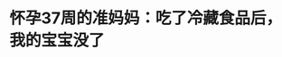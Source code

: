 <!DOCTYPE html>
<html lang="zh-CN">

<head>
    
<title>怀孕37周的准妈妈：吃了冷藏食品后，我的宝宝没了_腾讯新闻</title>
<meta name="keywords" content="李斯特菌,李斯特菌感染,孕妇,怀孕,冰箱,妊娠">
<meta name="description" content="随着炎热夏季的到来，各类冰镇冷藏食品逐渐“火热”起来，但安全问题仍需重视，因为即便在冷藏环境下，许多嗜冷细菌仍能大量繁殖。其中一种名为李斯特菌的细菌需要格外引起警惕，因为它专爱挑孕妇和婴儿“下手”，生活中该如何避免呢？近日，一位“准妈妈”在社交平台讲述自己的遭遇：怀孕37周，因食用冷藏食品引发李斯特菌...">
<meta name="author" content="腾讯网">
<meta name="copyright" content="Copyright 1998 - 2025 Tencent. All Rights Reserved">
<meta property="og:type" content="news" />

<meta property="og:title" content="怀孕37周的准妈妈：吃了冷藏食品后，我的宝宝没了_腾讯新闻" />
<meta property="og:description" content="随着炎热夏季的到来，各类冰镇冷藏食品逐渐“火热”起来，但安全问题仍需重视，因为即便在冷藏环境下，许多嗜冷细菌仍能大量繁殖。其中一种名为李斯特菌的细菌需要格外引起警惕，因为它专爱挑孕妇和婴儿“下手”，生活中该如何避免呢？近日，一位“准妈妈”在社交平台讲述自己的遭遇：怀孕37周，因食用冷藏食品引发李斯特菌..." />
<meta property="og:url" content="https://news.qq.com/rain/a/20250526A01ISA00" />
<meta property="og:image" content="https://inews.gtimg.com/news_ls/OvN2Jnq4lBt2kuNitKtip8QweTk50N4CdaPUG6eI7DDxkAA_640330/0" />
<meta property="article:author" content="成都商报红星新闻" />
<meta property="article:published_time" content="2025-05-26 16:41:47" />
<meta property="category" content="health" />

<meta name="baidu-site-verification" content="jJeIJ5X7pP" />
    <meta charset="utf-8" />
<meta http-equiv="X-UA-Compatible" content="IE=Edge" />
<meta name="viewport" content="width=device-width, initial-scale=1, shrink-to-fit=no" />
<link rel="dns-prefetch" href="mat1.gtimg.com">
<link rel="dns-prefetch" href="i.news.qq.com">
<link rel="shortcut icon" href="https://mat1.gtimg.com/qqcdn/qqindex2021/favicon.ico">
<script nomodule="true" src="https://mat1.gtimg.com/qqcdn/qqindex2021/common-static/20240515201444/core3-37-1.min.js"></script>
<script>
  try {
    if (!window.IntersectionObserver) {
      var observerScript = document.createElement('script');
      observerScript.src = "https://mat1.gtimg.com/qqcdn/qqindex2021/common-static/20241024141058/intersection-observer-polyfill.js";
      document.head.appendChild(observerScript);
    }
  } catch (error) {}
</script>

<script>
  try {
    if (!Element.prototype.scrollTo) {
      var scrollScript = document.createElement('script');
      scrollScript.src = "https://mat1.gtimg.com/qqcdn/qqindex2021/common-static/20241025153001/scroll-behavior-polyfill.js";
      document.head.appendChild(scrollScript);
    }
  } catch (error) {}
</script>
<script>
  try {
    if ('scrollRestoration' in window.history) {
      window.history.scrollRestoration = 'manual';
    }
    window.isPcClient = Boolean(window.electron) && (
      window.navigator.userAgent.indexOf('pc-client') > 0 ||
      window.navigator.userAgent.indexOf('TencentNews') > 0
    );
  } catch {}
</script>
<script>
  try {
    if (window.isPcClient) {
      var bodyStyle = document.createElement('style');
      bodyStyle.innerText = 'body{ zoom: 0.95 }';
      document.head.appendChild(bodyStyle);
    }
  } catch {}
</script>
<script>
  window.DATA = {"url":"https://view.inews.qq.com/a/20250526A01ISA00","article_id":"20250526A01ISA00","article_type":"0","title":"怀孕37周的准妈妈：吃了冷藏食品后，我的宝宝没了","desc":"随着炎热夏季的到来，各类冰镇冷藏食品逐渐“火热”起来，但安全问题仍需重视，因为即便在冷藏环境下，许多嗜冷细菌仍能大量繁殖。其中一种名为李斯特菌的细菌需要格外引起警惕，因为它专爱挑孕妇和婴儿“下手”，生活中该如何避免呢？近日，一位“准妈妈”在社交平台讲述自己的遭遇：怀孕37周，因食用冷藏食品引发李斯特菌...","iNewsRecommendLevel":1,"abstract":"随着炎热夏季的到来，各类冰镇冷藏食品逐渐“火热”起来，但安全问题仍需重视，因为即便在冷藏环境下，许多嗜冷细菌仍能大量繁殖。其中一种名为李斯特菌的细菌需要格外引起警惕，因为它专爱挑孕妇和婴儿“下手”，生活中该如何避免呢？近日，一位“准妈妈”在社交平台讲述自己的遭遇：怀孕37周，因食用冷藏食品引发李斯特菌...","catalog1":"health","ad_channel_sign":"health","introduction":"","media":"成都商报红星新闻","media_id":"5082585","pubtime":"2025-05-26 16:41:47","comment_id":"8414843599","political":0,"cmsId":"20250526A01ISA00","cms_id":"20250526A01ISA00","closeAllAd":0,"closeAllFavorite":false,"originContent":{"directory":{"ai_list":null,"enable":2,"list":null},"text":"\u003c!--VIDEO_0--\u003e\u003cP\u003e随着炎热夏季的到来，\u003c/P\u003e\u003cP\u003e各类冰镇冷藏食品逐渐“火热”起来，\u003c/P\u003e\u003cP\u003e但安全问题仍需重视，\u003c/P\u003e\u003cP\u003e因为即便在冷藏环境下，\u003c/P\u003e\u003cP\u003e许多嗜冷细菌仍能大量繁殖。\u003c/P\u003e\u003cP\u003e其中一种名为李斯特菌的细菌\u003c/P\u003e\u003cP\u003e需要格外引起警惕，\u003c/P\u003e\u003cP\u003e因为它专爱挑孕妇和婴儿“下手”，\u003c/P\u003e\u003cP\u003e生活中该如何避免呢？\u003c/P\u003e\u003cP\u003e近日，一位“准妈妈”在社交平台讲述自己的遭遇：怀孕37周，因食用冷藏食品引发李斯特菌感染，最终流产。\u003c/P\u003e\u003cP\u003e\u003c!--IMG_0--\u003e\u003c/P\u003e\u003cP\u003e这位准妈妈的“自责复盘”让人揪心，也引发了大量关注。医生介绍，\u003c!--SECURE_LINK_BEGIN_0--\u003e李斯特菌\u003c!--SECURE_LINK_END_0--\u003e病多发生于夏秋两季，6-9月为发病高峰，冰箱是李斯特菌的温床。\u003c/P\u003e\u003cP\u003e\u003c!--IMG_1--\u003e\u003c/P\u003e\u003cP\u003e\u003cSTRONG\u003e樊益攀 南京市妇幼保健院急诊医学科副主任\u003c/STRONG\u003e\u003c/P\u003e\u003cP\u003e它跟其他菌的生物特性有点不一样，在4℃左右的时候，它依然能够在冰箱里面自由生长，所以会导致大家产生一个误区，就是我食物在冰箱里放过了，可能还没有腐败，我可以正常地进食，但是这个时候李斯特菌在这些食物上，可能已经开始进行比较大量的繁殖，被人体摄入之后，就容易导致发病。\u003c/P\u003e\u003cP\u003e\u003c!--IMG_2--\u003e\u003c/P\u003e\u003c!--PARAGRAPH_0--\u003e\u003c!--MID_AD_V1_0--\u003e\u003cP\u003e医生指出，李斯特菌感染较为隐蔽，普通成人被感染后通常会出现轻微的流感症状，多无特异性。常见症状为发热、恶心、关节疼痛等。孕妇、婴儿等免疫力低下的人群如果不幸感染，后果可能就会比较严重。\u003c/P\u003e\u003cP\u003e樊益攀表示，李斯特菌还有一个特性，它除了能够感染孕产妇，它还能够通过胎盘的屏障垂直感染胎儿，会导致发育的停止，还有一些不良的妊娠事件。除了母体本身的症状之外，可能对于胎儿的表现要特别注意，如果你一旦发现胎儿好像跟平时相比，胎动的次数变得异常了，或者胎儿的活动度明显地跟以前不一样，必须要到医院来进行就诊和处置。\u003c/P\u003e\u003cP\u003e医生强调，李斯特菌是一种食源性致病菌，高风险人群要避免感染，一定要形成科学的饮食习惯。李斯特菌在70℃的环境下2到3分钟即可灭活，所以从冰箱取出的食物最好加热后再食用。对于孕产妇而言，特殊时期最好避免生食，包括食用卫生状况不明的冷饮，如机打冰淇林、果切外卖等。\u003c/P\u003e\u003c!--PARAGRAPH_1--\u003e\u003c!--MID_AD_V1_1--\u003e\u003cP\u003e\u003cSTRONG\u003e哪些食物中\u003c/STRONG\u003e\u003c/P\u003e\u003cP\u003e\u003cSTRONG\u003e可能存在李斯特菌？\u003c/STRONG\u003e\u003c/P\u003e\u003cP\u003e李斯特菌无法通过味觉、嗅觉或肉眼检测出来，在环境中普遍存在，可以从土壤、动物、植物和废水等几乎所有环境中分离出来，因此食品在生产过程中有很多被污染的机会。\u003c/P\u003e\u003cP\u003e作为一种兼性厌氧细菌，李斯特菌在无氧环境中也能存活，因此，可见于真空包装的熟香肠、意大利火腿、熏肉等食物中。\u003c/P\u003e\u003cP\u003e从过去爆发的一些疫情来看，李斯特菌感染常与未经消毒的生鲜奶、沙拉、未清洗的生蔬菜、熟食肉类和预切水果等食物有关。\u003c/P\u003e\u003c!--PARAGRAPH_2--\u003e\u003c!--MID_AD_V1_2--\u003e\u003cP\u003e土壤中的李斯特菌在大雨天很容易溅出，溅到生长在地面较低位置的果蔬（例如哈密瓜）的表面或表皮上。哈密瓜的瓜皮上面还有很多网状纹路，不容易清洗干净，于是，当人们切瓜的时候，李斯特菌就会被带到果肉上。\u003c/P\u003e\u003cP\u003e此外，哈密瓜的酸度较低，而且经常放在冷藏室里较长时间，也有利于李斯特菌的生长。所以，一些专家建议患李斯特菌病风险较大的人群少吃预先切好的哈密瓜。\u003c/P\u003e\u003cP\u003e\u003cSTRONG\u003e使用冰箱冷藏食物时\u003c/STRONG\u003e\u003c/P\u003e\u003cP\u003e\u003cSTRONG\u003e有哪些注意事项？\u003c/STRONG\u003e\u003c/P\u003e\u003cP\u003e由于细菌在5℃及以上的温度中生长较快，因此冰箱冷藏室的温度应保持在4°C或以下。然而，这个看似简单的建议，很多家庭都没有达标。\u003c/P\u003e\u003c!--PARAGRAPH_3--\u003e\u003c!--MID_AD_V1_3--\u003e\u003cP\u003e专家建议，在冰箱不同区域放置几个粘贴式温度计，要是发现某个区域的温度偏高就调整一下。\u003c/P\u003e\u003cP\u003e值得一提的是，冰箱内部的温度也会有所不同。冰箱靠后的位置通常温度较低，而冰箱门则是最热的地方。\u003c/P\u003e\u003cP\u003e冰箱存储食物，以下小技巧要记牢：\u003c/P\u003e\u003cP\u003e牛奶、生肉等食物最好不要放在冰箱门上的置物架上，最好放在靠近冰箱后部位置。\u003c/P\u003e\u003cP\u003e生肉与即食食品要分开存放。生肉最好存放在冰箱底层。\u003c/P\u003e\u003cP\u003e东西比较多，可以借助旋转托盘等收纳用品，但要注意，冰箱应避免塞得太满，尽量保持冰箱容量在75%左右，这样冷空气才能正常流通。\u003c/P\u003e\u003cP\u003e此外，避免频繁打开冰箱门或敞开太久，每次开门，暖空气都会涌入冰箱，而冰箱门敞开得越久，内部温度就越接近室温，帮助细菌繁殖。冰箱的门缝密封条也要定期检查、清洁。\u003c/P\u003e\u003cP\u003e江苏新闻综合：央视新闻\u003c/P\u003e\u003c!--MID_AD_V1_4--\u003e\u003c!--PARAGRAPH_4--\u003e","version":"v1"},"originAttribute":{"IMG_0":{"bigOrigUrl":"https://inews.gtimg.com/om_bt/Otx7ug6-XsmZd6COXnvJ1yEnen6TrppGr6L3T_Hiwq99AAA/0","compressUrl":"https://inews.gtimg.com/om_bt/Otx7ug6-XsmZd6COXnvJ1yEnen6TrppGr6L3T_Hiwq99AAA/641","desc":"","fullPic":"1","height":407,"imgurl0":"https://inews.gtimg.com/om_bt/Otx7ug6-XsmZd6COXnvJ1yEnen6TrppGr6L3T_Hiwq99AAA/0","imgurl1000":"https://inews.gtimg.com/om_bt/Otx7ug6-XsmZd6COXnvJ1yEnen6TrppGr6L3T_Hiwq99AAA/1000","islong":0,"origUrl":"https://inews.gtimg.com/om_bt/Otx7ug6-XsmZd6COXnvJ1yEnen6TrppGr6L3T_Hiwq99AAA/1000","size":1185,"style":"width: 100%","thumb":"https://inews.gtimg.com/om_bt/Otx7ug6-XsmZd6COXnvJ1yEnen6TrppGr6L3T_Hiwq99AAA_181x181s/0","url":"https://inews.gtimg.com/om_bt/Otx7ug6-XsmZd6COXnvJ1yEnen6TrppGr6L3T_Hiwq99AAA/641","width":641},"IMG_1":{"bigOrigUrl":"https://inews.gtimg.com/om_bt/O--xR7jcz7LK_hy0XSAy34NoqE11EQc6m_85x3qRhoXWgAA/0","compressUrl":"https://inews.gtimg.com/om_bt/O--xR7jcz7LK_hy0XSAy34NoqE11EQc6m_85x3qRhoXWgAA/641","desc":"","fullPic":"1","height":361,"imgurl0":"https://inews.gtimg.com/om_bt/O--xR7jcz7LK_hy0XSAy34NoqE11EQc6m_85x3qRhoXWgAA/0","imgurl1000":"https://inews.gtimg.com/om_bt/O--xR7jcz7LK_hy0XSAy34NoqE11EQc6m_85x3qRhoXWgAA/1000","islong":0,"origUrl":"https://inews.gtimg.com/om_bt/O--xR7jcz7LK_hy0XSAy34NoqE11EQc6m_85x3qRhoXWgAA/641","size":63,"style":"width: 100%","thumb":"https://inews.gtimg.com/om_bt/O--xR7jcz7LK_hy0XSAy34NoqE11EQc6m_85x3qRhoXWgAA_181x181s/0","url":"https://inews.gtimg.com/om_bt/O--xR7jcz7LK_hy0XSAy34NoqE11EQc6m_85x3qRhoXWgAA/641","width":641},"IMG_2":{"bigOrigUrl":"https://inews.gtimg.com/om_bt/OIWFI31ewXpdqsDsdqRzIq2tqVj0OL1CfHfb88ouxO_cUAA/0","compressUrl":"https://inews.gtimg.com/om_bt/OIWFI31ewXpdqsDsdqRzIq2tqVj0OL1CfHfb88ouxO_cUAA/641","desc":"△电子显微下的李斯特菌，图源：CDC","fullPic":"1","height":802,"imgurl0":"https://inews.gtimg.com/om_bt/OIWFI31ewXpdqsDsdqRzIq2tqVj0OL1CfHfb88ouxO_cUAA/0","imgurl1000":"https://inews.gtimg.com/om_bt/OIWFI31ewXpdqsDsdqRzIq2tqVj0OL1CfHfb88ouxO_cUAA/1000","islong":0,"origUrl":"https://inews.gtimg.com/om_bt/OIWFI31ewXpdqsDsdqRzIq2tqVj0OL1CfHfb88ouxO_cUAA/641","size":87,"style":"width: 100%","thumb":"https://inews.gtimg.com/om_bt/OIWFI31ewXpdqsDsdqRzIq2tqVj0OL1CfHfb88ouxO_cUAA_181x181s/0","url":"https://inews.gtimg.com/om_bt/OIWFI31ewXpdqsDsdqRzIq2tqVj0OL1CfHfb88ouxO_cUAA/641","width":641},"VIDEO_0":{"asDownloader":"","asSensitiveNormal":"","aspect":"0.56","desc":"","duration":"00:07","height":360,"img":"https://puui.qpic.cn/vpic_cover/i1149zye2la/i1149zye2la_hz.jpg/0","jumpword":"","playmode":1,"playurl":"http://inews.qq.com/webVideo?vid=i1149zye2la\u0026img=https%3A%2F%2Fpuui.qpic.cn%2Fvpic_cover%2Fi1149zye2la%2Fi1149zye2la_hz.jpg%2F0\u0026appver=16.7.1_qqcom_7.2.40","screenType":-1,"style":"","title":"女子怀孕37周因吃冷藏食品流产 医生：李斯特菌可通过胎盘屏障感染胎儿","vid":"i1149zye2la","videosourcetype":1,"width":640}},"selfDeclare":{},"userAddress":"四川","card":{"chlid":"5082585","chlname":"成都商报红星新闻","desc":"成都传媒集团旗下的新媒体平台。在这里，你能体会深度、看到态度、感受温度。","icon":"http://inews.gtimg.com/newsapp_ls/0/15492913695_200200/0","msgEntry":1,"uin":"ec4e2b1e5379676f6cbe2aad47ff8c73d5","update_frequency":"0","vip_desc":"成都商报红星新闻官方账号","vip_icon_night":"http://inews.gtimg.com/newsapp_ls/0/14876049528/0","vip_place":"left","vip_type":"30013","vip_icon":"http://inews.gtimg.com/newsapp_ls/0/14876049251/0","vip_type_new":"30013","suid":"8QMW235U5YQeuzo=","liveInfo":{"roomID":"1381546010","roomStatus":"2"},"cpLevel":1},"interationCount":{"like":170,"collect":274,"share":1751},"payment_info":{},"article_is_pay":false,"payment_column_info_v1":{"is_column_pay":false,"read_count_all":0},"tag_info_item":null,"contentWordsNum":1391,"extraProperty":{"FeedbackDetailDisableInsert":0,"zanSkinType":""},"relateWelfare":{},"aiSwitch":true,"isOversize":false,"videoArr":[]};
</script>
<script>
  window.channelInfo = {"channelConfig":{"channelNav":[{"_auto_id":"1","active_alien_img":"","alien_img":"","channel_id":"news_news_home","is_local":"0","link":"https://www.qq.com","name_cn":"首页","name_en":"home"},{"_auto_id":"2","active_alien_img":"","alien_img":"","channel_id":"news_news_top","is_local":"0","link":"","name_cn":"要闻","name_en":"news"},{"_auto_id":"4","active_alien_img":"","alien_img":"","channel_id":"news_news_bj","is_local":"1","link":"","name_cn":"北京","name_en":"bj"},{"_auto_id":"5","active_alien_img":"","alien_img":"","channel_id":"news_news_finance","is_local":"0","link":"","name_cn":"财经","name_en":"finance"},{"_auto_id":"6","active_alien_img":"","alien_img":"","channel_id":"news_news_tech","is_local":"0","link":"","name_cn":"科技","name_en":"tech"},{"_auto_id":"7","active_alien_img":"","alien_img":"","channel_id":"tv","is_local":"0","link":"https://v.qq.com/channel/tv/?ptag=qqnews","name_cn":"电视剧","name_en":"tv"},{"_auto_id":"8","active_alien_img":"","alien_img":"","channel_id":"news_news_qa","is_local":"0","link":"","name_cn":"热问","name_en":"qa"},{"_auto_id":"9","active_alien_img":"","alien_img":"","channel_id":"news_news_ent","is_local":"0","link":"","name_cn":"娱乐","name_en":"ent"},{"_auto_id":"10","active_alien_img":"","alien_img":"","channel_id":"variety","is_local":"0","link":"https://v.qq.com/channel/variety/?ptag=qqnews","name_cn":"综艺","name_en":"variety"},{"_auto_id":"11","active_alien_img":"","alien_img":"","channel_id":"news_news_sports","is_local":"0","link":"","name_cn":"体育","name_en":"sports"},{"_auto_id":"13","active_alien_img":"","alien_img":"","channel_id":"news_news_nba","is_local":"0","link":"","name_cn":"NBA","name_en":"nba"},{"_auto_id":"14","active_alien_img":"","alien_img":"","channel_id":"news_news_world","is_local":"0","link":"","name_cn":"国际","name_en":"world"},{"_auto_id":"15","active_alien_img":"","alien_img":"","channel_id":"news_news_mil","is_local":"0","link":"","name_cn":"军事","name_en":"milite"},{"_auto_id":"16","active_alien_img":"","alien_img":"","channel_id":"news_news_auto","is_local":"0","link":"","name_cn":"汽车","name_en":"auto"},{"_auto_id":"17","active_alien_img":"","alien_img":"","channel_id":"news_news_house","is_local":"0","link":"","name_cn":"房产","name_en":"house"},{"_auto_id":"18","active_alien_img":"","alien_img":"","channel_id":"news_news_edu","is_local":"0","link":"","name_cn":"教育","name_en":"edu"},{"_auto_id":"19","active_alien_img":"","alien_img":"","channel_id":"news_news_antip","is_local":"0","link":"","name_cn":"健康","name_en":"health"},{"_auto_id":"20","active_alien_img":"","alien_img":"","channel_id":"news_news_video","is_local":"0","link":"","name_cn":"视频","name_en":"video"},{"_auto_id":"21","active_alien_img":"","alien_img":"","channel_id":"news_news_game","is_local":"0","link":"","name_cn":"游戏","name_en":"games"},{"_auto_id":"22","active_alien_img":"","alien_img":"","channel_id":"news_news_nchupin","is_local":"0","link":"","name_cn":"眼界","name_en":"chupin"},{"_auto_id":"24","active_alien_img":"","alien_img":"","channel_id":"news_news_football","is_local":"0","link":"","name_cn":"足球","name_en":"football"},{"_auto_id":"25","active_alien_img":"","alien_img":"","channel_id":"news_news_kepu","is_local":"0","link":"","name_cn":"科学","name_en":"kepu"},{"_auto_id":"26","active_alien_img":"","alien_img":"","channel_id":"news_news_digi","is_local":"0","link":"","name_cn":"数码","name_en":"digi"},{"_auto_id":"28","active_alien_img":"","alien_img":"","channel_id":"ymzx","is_local":"0","link":"https://gamer.qq.com/v2/cloudgame/game/96897?ichannel=txxwpc0Ftxxwpc1","name_cn":"元梦之星","name_en":"news_news_ymzx"},{"_auto_id":"31","active_alien_img":"","alien_img":"","channel_id":"movie","is_local":"0","link":"https://v.qq.com/channel/movie/?ptag=qqnews","name_cn":"电影","name_en":"movie"},{"_auto_id":"32","active_alien_img":"","alien_img":"","channel_id":"news_news_esport","is_local":"0","link":"","name_cn":"电竞","name_en":"esport"},{"_auto_id":"34","active_alien_img":"","alien_img":"","channel_id":"news_news_history","is_local":"0","link":"","name_cn":"历史","name_en":"history"},{"_auto_id":"35","active_alien_img":"","alien_img":"","channel_id":"news_news_baby","is_local":"0","link":"","name_cn":"育儿","name_en":"baby"},{"_auto_id":"36","active_alien_img":"","alien_img":"","channel_id":"hbjy","is_local":"0","link":"https://gp.qq.com/act/a20250421mnqlx/news.shtml","name_cn":"和平精英","name_en":"news_news_hbjy"},{"_auto_id":"37","active_alien_img":"","alien_img":"","channel_id":"cloud_gamer","is_local":"0","link":"https://gamer.qq.com/?ichannel=txxwpc0Ftxxwpc1","name_cn":"云游戏","name_en":"cloud_gamer"},{"_auto_id":"38","active_alien_img":"","alien_img":"","channel_id":"news_news_lic","is_local":"0","link":"","name_cn":"理财","name_en":"finance_licai"},{"_auto_id":"39","active_alien_img":"","alien_img":"","channel_id":"news_news_istock","is_local":"0","link":"","name_cn":"股票","name_en":"finance_stock"},{"_auto_id":"40","active_alien_img":"","alien_img":"","channel_id":"ren_min_shi_pin","is_local":"0","link":"https://news.qq.com/omn/author/8QMd3Hld74cbujbY?tab=om_video","name_cn":"人民视频","name_en":"ren_min_shi_pin"},{"_auto_id":"41","active_alien_img":"","alien_img":"","channel_id":"news_news_weather","is_local":"0","link":"https://tianqi.qq.com/index.htm","name_cn":"天气","name_en":"weather"}]}};
</script>
<script>
  window.articleConfig = {"rightConfig":[{"_auto_id":"1","category_key":"default","modules":"{\"moduleList\":[{\"title\":\"作者其他文章\",\"id\":\"user_article\"},{\"title\":\"精选视频\",\"id\":\"video_album\",\"videoType\":\"tag\",\"videoId\":\"aUepxrtchGM=\",\"isSticky\":0},{\"title\":\"下载条\",\"id\":\"download_banner\",\"isSticky\":1},{\"title\":\"热点榜\",\"id\":\"hot_rank_list\",\"isSticky\":1},{\"title\":\"广告推广\",\"id\":\"ssp_ad_module\",\"category\":\"ad_ssp\",\"loid\":\"109\",\"isSticky\":1},{\"title\":\"广告推广位\",\"id\":\"c2s_ad_module\",\"category\":\"right_c2s\",\"path\":\"QQcom_all_Rectangle-1|QQcom_all_Rectangle-2|QQcom_all_Rectangle-3\",\"isSticky\":1}]}"},{"_auto_id":"2","category_key":"ent","modules":"{\"moduleList\":[{\"title\":\"作者其他文章\",\"id\":\"user_article\"},{\"title\":\"精选视频\",\"id\":\"video_album\",\"videoType\":\"tag\",\"videoId\":\"aUepxrtchGM=\"},{\"title\":\"下载条\",\"id\":\"download_banner\",\"isSticky\":1},{\"title\":\"热点榜\",\"id\":\"hot_rank_list\",\"isSticky\":1},{\"title\":\"广告推广\",\"id\":\"ssp_ad_module\",\"category\":\"ad_ssp\",\"loid\":\"109\",\"isSticky\":1},{\"title\":\"广告推广\",\"id\":\"ssp_ad_module\",\"category\":\"ad_ssp\",\"loid\":\"117\",\"isSticky\":1}]}"},{"_auto_id":"3","category_key":"game","modules":"{\"moduleList\":[{\"title\":\"作者其他文章\",\"id\":\"user_article\"},{\"title\":\"精选视频\",\"id\":\"video_album\",\"videoType\":\"tag\",\"videoId\":\"aUepxrtchGM=\"},{\"title\":\"热门游戏\",\"id\":\"recommend_game\",\"isSticky\":0},{\"title\":\"下载条\",\"id\":\"download_banner\",\"isSticky\":1},{\"title\":\"热点榜\",\"id\":\"hot_rank_list\",\"isSticky\":1},{\"title\":\"广告推广\",\"id\":\"ssp_ad_module\",\"category\":\"ad_ssp\",\"loid\":\"109\",\"isSticky\":1},{\"title\":\"广告推广位\",\"id\":\"c2s_ad_module\",\"category\":\"right_c2s\",\"path\":\"QQcom_all_Rectangle-1|QQcom_all_Rectangle-2|QQcom_all_Rectangle-3\",\"isSticky\":1}]}"},{"_auto_id":"4","category_key":"tech","modules":"{\"moduleList\":[{\"title\":\"作者其他文章\",\"id\":\"user_article\"},{\"title\":\"精选视频\",\"id\":\"video_album\",\"videoType\":\"tag\",\"videoId\":\"aUepxrtchGM=\"},{\"title\":\"下载条\",\"id\":\"download_banner\",\"isSticky\":1},{\"title\":\"热点榜\",\"id\":\"hot_rank_list\",\"isSticky\":1},{\"title\":\"广告推广\",\"id\":\"ssp_ad_module\",\"category\":\"ad_ssp\",\"loid\":\"109\",\"isSticky\":1},{\"title\":\"广告推广位\",\"id\":\"c2s_ad_module\",\"category\":\"right_c2s\",\"path\":\"QQcom_all_Rectangle-1|QQcom_all_Rectangle-2|QQcom_all_Rectangle-3\",\"isSticky\":1}]}"},{"_auto_id":"5","category_key":"finance","modules":"{\"moduleList\":[{\"title\":\"作者其他文章\",\"id\":\"user_article\"},{\"title\":\"精选视频\",\"id\":\"video_album\",\"videoType\":\"tag\",\"videoId\":\"aUepxrtchGM=\"},{\"title\":\"下载条\",\"id\":\"download_banner\",\"isSticky\":1},{\"title\":\"热点榜\",\"id\":\"hot_rank_list\",\"isSticky\":1},{\"title\":\"广告推广\",\"id\":\"ssp_ad_module\",\"category\":\"ad_ssp\",\"loid\":\"109\",\"isSticky\":1},{\"title\":\"广告推广位\",\"id\":\"c2s_ad_module\",\"category\":\"right_c2s\",\"path\":\"QQcom_all_Rectangle-1|QQcom_all_Rectangle-2|QQcom_all_Rectangle-3\",\"isSticky\":1}]}"},{"_auto_id":"6","category_key":"news","modules":"{\"moduleList\":[{\"title\":\"作者其他文章\",\"id\":\"user_article\"},{\"title\":\"精选视频\",\"id\":\"video_album\",\"videoType\":\"tag\",\"videoId\":\"aUepxrtchGM=\"},{\"title\":\"下载条\",\"id\":\"download_banner\",\"isSticky\":1},{\"title\":\"热点榜\",\"id\":\"hot_rank_list\",\"isSticky\":1},{\"title\":\"广告推广\",\"id\":\"ssp_ad_module\",\"category\":\"ad_ssp\",\"loid\":\"109\",\"isSticky\":1},{\"title\":\"广告推广位\",\"id\":\"c2s_ad_module\",\"category\":\"right_c2s\",\"path\":\"QQcom_all_Rectangle-1|QQcom_all_Rectangle-2|QQcom_all_Rectangle-3\",\"isSticky\":1}]}"},{"_auto_id":"7","category_key":"fashion","modules":"{\"moduleList\":[{\"title\":\"作者其他文章\",\"id\":\"user_article\"},{\"title\":\"精选视频\",\"id\":\"video_album\",\"videoType\":\"tag\",\"videoId\":\"aUepxrtchGM=\"},{\"title\":\"下载条\",\"id\":\"download_banner\",\"isSticky\":1},{\"title\":\"热点榜\",\"id\":\"hot_rank_list\",\"isSticky\":1},{\"title\":\"广告推广\",\"id\":\"ssp_ad_module\",\"category\":\"ad_ssp\",\"loid\":\"109\",\"isSticky\":1},{\"title\":\"广告推广位\",\"id\":\"c2s_ad_module\",\"category\":\"right_c2s\",\"path\":\"QQcom_all_Rectangle-1|QQcom_all_Rectangle-2|QQcom_all_Rectangle-3\",\"isSticky\":1}]}"},{"_auto_id":"8","category_key":"sports","modules":"{\"moduleList\":[{\"title\":\"作者其他文章\",\"id\":\"user_article\"},{\"title\":\"精选视频\",\"id\":\"video_album\",\"videoType\":\"tag\",\"videoId\":\"aUepxrtchGM=\"},{\"title\":\"下载条\",\"id\":\"download_banner\",\"isSticky\":1},{\"title\":\"热点榜\",\"id\":\"hot_rank_list\",\"isSticky\":1},{\"title\":\"广告推广\",\"id\":\"ssp_ad_module\",\"category\":\"ad_ssp\",\"loid\":\"109\",\"isSticky\":1},{\"title\":\"广告推广位\",\"id\":\"c2s_ad_module\",\"category\":\"right_c2s\",\"path\":\"QQcom_all_Rectangle-1|QQcom_all_Rectangle-2|QQcom_all_Rectangle-3\",\"isSticky\":1}]}"},{"_auto_id":"9","category_key":"health","modules":"{\"moduleList\":[{\"title\":\"作者其他文章\",\"id\":\"user_article\"},{\"title\":\"精选视频\",\"id\":\"video_album\",\"videoType\":\"tag\",\"videoId\":\"aUepxrtchGM=\"},{\"title\":\"下载条\",\"id\":\"download_banner\",\"isSticky\":1},{\"title\":\"热点榜\",\"id\":\"hot_rank_list\",\"isSticky\":1},{\"title\":\"广告推广\",\"id\":\"ssp_ad_module\",\"category\":\"ad_ssp\",\"loid\":\"109\",\"isSticky\":1},{\"title\":\"广告推广位\",\"id\":\"c2s_ad_module\",\"category\":\"right_c2s\",\"path\":\"QQcom_all_Rectangle-1|QQcom_all_Rectangle-2|QQcom_all_Rectangle-3\",\"isSticky\":1}]}"},{"_auto_id":"10","category_key":"nba","modules":"{\"moduleList\":[{\"title\":\"作者其他文章\",\"id\":\"user_article\"},{\"title\":\"精选视频\",\"id\":\"video_album\",\"videoType\":\"tag\",\"videoId\":\"aUepxrtchGM=\"},{\"title\":\"下载条\",\"id\":\"download_banner\",\"isSticky\":1},{\"title\":\"热点榜\",\"id\":\"hot_rank_list\",\"isSticky\":1},{\"title\":\"广告推广\",\"id\":\"ssp_ad_module\",\"category\":\"ad_ssp\",\"loid\":\"109\",\"isSticky\":1},{\"title\":\"广告推广位\",\"id\":\"c2s_ad_module\",\"category\":\"right_c2s\",\"path\":\"QQcom_all_Rectangle-1|QQcom_all_Rectangle-2|QQcom_all_Rectangle-3\",\"isSticky\":1}]}"},{"_auto_id":"11","category_key":"edu","modules":"{\"moduleList\":[{\"title\":\"作者其他文章\",\"id\":\"user_article\"},{\"title\":\"精选视频\",\"id\":\"video_album\",\"videoType\":\"tag\",\"videoId\":\"aUWpxLNdg2c=\"},{\"title\":\"下载条\",\"id\":\"download_banner\",\"isSticky\":1},{\"title\":\"热点榜\",\"id\":\"hot_rank_list\",\"isSticky\":1},{\"title\":\"广告推广\",\"id\":\"ssp_ad_module\",\"category\":\"ad_ssp\",\"loid\":\"109\",\"isSticky\":1},{\"title\":\"广告推广位\",\"id\":\"c2s_ad_module\",\"category\":\"right_c2s\",\"path\":\"QQcom_all_Rectangle-1|QQcom_all_Rectangle-2|QQcom_all_Rectangle-3\",\"isSticky\":1}]}"},{"_auto_id":"12","category_key":"ad","modules":"{\"moduleList\":[{\"title\":\"广告推广\",\"id\":\"ssp_ad_module\",\"category\":\"ad_ssp\",\"loid\":\"109\",\"isSticky\":1},{\"title\":\"广告推广位\",\"id\":\"c2s_ad_module\",\"category\":\"right_c2s\",\"path\":\"QQcom_all_Rectangle-1|QQcom_all_Rectangle-2|QQcom_all_Rectangle-3\",\"isSticky\":1}]}"}],"tonglanAdConfig":[{"_auto_id":"1","modules":"{\"moduleList\":[{\"title\":\"广告推广位\",\"id\":\"top\",\"category\":\"top_c2s\",\"path\":\"QQcom_all_Width1-1\"},{\"title\":\"广告推广位\",\"id\":\"bottom\",\"category\":\"bottom_c2s\",\"path\":\"QQcom_all_Width1-2\"}]}"}],"bottomConfig":[],"videoAdConfig":[{"_auto_id":"1","normal_time":"10","switch":"1","video_count":"0","video_time":"0"}],"rightGameConfig":[{"_auto_id":"2","desc":"连续登录送游戏钻石，群雄共聚称霸沙城","icon":"https://inews.gtimg.com/newsapp_bt/0/0627161037914_3816/0","link":"https://s.iwan.qq.com/opengame/tenvideo/index.html?hidestatusbar=1&hidetitlebar=1&immersive=1&syswebview=1&landscape=1&gameid=49085&url=https%3A%2F%2Fgz-file.91ninthpalace.com%2Fwzzx%2Findex_tencent_iwan.html%20&ref_ele=90015","name":"王者之心2"},{"_auto_id":"3","desc":"上线送VIP！万人同屏横扫沙城","icon":"https://inews.gtimg.com/newsapp_bt/0/0627155752146_4584/0","link":"https://s.iwan.qq.com/opengame/tenvideo/index.html?hidestatusbar=1&hidetitlebar=1&immersive=1&landscape=1&syswebview=1&gameid=47203&url=https%3A%2F%2Fcqss2login.bigrnet.com%2Fiwan%2Fh5%2Fplay%2Floading&ref_ele=90015","name":"传奇盛世"},{"_auto_id":"4","desc":"超高爆率，经典玩法","icon":"https://inews.gtimg.com/newsapp_bt/0/0627160641137_9103/0","link":"https://s.iwan.qq.com/opengame/tenvideo/index.html?hidestatusbar=1&hidetitlebar=1&immersive=1&syswebview=1&gameid=43803&url=https%3A%2F%2Fsdk.mxzgame.com%2FGames%2Fportal%2F108337%2FTXVApp&ref_ele=90015","name":"新不良人"},{"_auto_id":"6","desc":"超多福利登录即领，海量游戏任你畅玩","icon":"https://inews.gtimg.com/newsapp_bt/0/111315495935_3595/0","link":"https://dldir3.qq.com/minigamefile/webdownloads/QQGameMini_silent_1002020001_cid0.exe","name":"QQ游戏大厅"},{"_auto_id":"7","desc":"纯正经典玩法，欢乐挑战赛火热来袭","icon":"https://inews.gtimg.com/newsapp_bt/0/070918050891_4971/0","link":"https://minigame.qq.com/h5game_frame_test/?appid=200904&ifid=1502020001","name":"欢乐斗地主"},{"_auto_id":"8","desc":"新服大放送，享赚你就来","icon":"https://inews.gtimg.com/newsapp_bt/0/0627154608860_7318/0","link":"https://s.iwan.qq.com/opengame/tenvideo/index.html?hidestatusbar=1&hidetitlebar=1&immersive=1&syswebview=1&landscape=1&gameid=43403&url=https%3A%2F%2Flogin-wxxyx2-bzsc.jikewan.com%2Fgame%2Fcqtxvideo.html&ref_ele=90015","name":"百战沙城"},{"_auto_id":"9","desc":"全新极速版本爽玩！送新武魂转换卡","icon":"https://inews.gtimg.com/newsapp_bt/0/1016115936984_7153/0","link":"https://s.iwan.qq.com/opengame/tenvideo/index.html?hidestatusbar=1&hidetitlebar=1&immersive=1&syswebview=1&gameid=51477&url=https%3A%2F%2Fh5sdk.cdqcwl.com%2Fsdk%2Ftxaiwandefault%2Fce43a6806214ed5b3e2227ca7e99e27a%2F2231&ref_ele=90015","name":"斗罗大陆"},{"_auto_id":"10","desc":"原汁原味，正版授权","icon":"https://inews.gtimg.com/newsapp_bt/0/0627160844946_1794/0","link":"https://s.iwan.qq.com/opengame/tenvideo/index.html?hidetitlebar=1&immersive=1&syswebview=1&landscape=1&gameid=37275&url=https%3A%2F%2Fsdk.mxzgame.com%2FGames%2Fportal%2F100211%2FTXVApp&ref_ele=90015","name":"原始传奇"},{"_auto_id":"11","desc":"登录领神秘巨星，打造巅峰阵容","icon":"https://inews.gtimg.com/newsapp_bt/0/0701170959368_8122/0","link":"https://s.iwan.qq.com/opengame/tenvideo/index.html?hidestatusbar=1&hidetitlebar=1&immersive=1&syswebview=1&gameid=40591&url=https%3A%2F%2Frh.diaigame.com%2Fh5plat%2Fplay%2Fpackage_code%2FP0012462&ref_ele=90015","name":"巅峰冠军足球"},{"_auto_id":"12","desc":"赛季制实时PVP联机对战","icon":"https://inews.gtimg.com/newsapp_bt/0/0701165259701_7142/0","link":"https://s.iwan.qq.com/opengame/tenvideo/index.html?hidestatusbar=1&hidetitlebar=1&immersive=1&syswebview=1&gameid=49634&url=https%3A%2F%2Ffootball.shenshoucdn.com%2Ffootball_new%2Fh5%2Ftxsp%2Findex.html&ref_ele=90015","name":"球场风云"},{"_auto_id":"13","desc":"专注超爽打宝体验","icon":"https://inews.gtimg.com/newsapp_bt/0/0627154956673_3154/0","link":"https://s.iwan.qq.com/opengame/tenvideo/index.html?hidestatusbar=1&hidetitlebar=1&immersive=1&syswebview=1&gameid=41057&url=https%3A%2F%2Fh5apily.fire2333.com%2Fh5sdk%2Ftxshipin%2Findex%2F3200222%2F3200112&ref_ele=90015","name":"传奇至尊"},{"_auto_id":"16","desc":"火爆新服，福利满满","icon":"https://inews.gtimg.com/newsapp_bt/0/0701171307639_4759/0","link":"https://s.iwan.qq.com/opengame/tenvideo/index.html?hidestatusbar=1&hidetitlebar=1&immersive=1&syswebview=1&gameid=50335&url=https%3A%2F%2Fh5-union-cdn.pptgame.cn%2Findex.html%3Ftx_package_id%3D10202%20&ref_ele=90015","name":"火源战纪"},{"_auto_id":"17","desc":"魔幻风格，超大场面","icon":"https://inews.gtimg.com/newsapp_bt/0/0701171500721_6895/0","link":"https://s.iwan.qq.com/opengame/tenvideo/index.html?hidestatusbar=1&hidetitlebar=1&immersive=1&syswebview=1&gameid=33112&url=https%3A%2F%2Fcsjs-tx.ebibi.com%2Fgame%2Fh5iwan-wwzs%2Fmain%2Findex.html&ref_ele=90015","name":"万王之神"},{"_auto_id":"19","desc":"经典神话背景，高清细腻画质","icon":"https://inews.gtimg.com/newsapp_bt/0/0709181543493_4955/0","link":"https://s.iwan.qq.com/opengame/tenvideo/index.html?hidestatusbar=1&hidetitlebar=1&immersive=1&syswebview=1&gameid=39686&url=https%3A%2F%2Fsdk.gz.1253361160.clb.myqcloud.com%2FGames%2Fportal%2F108311%2FTXVApp&ref_ele=90015","name":"凡人神将传"}]};
</script>
<script src="https://mat1.gtimg.com/www/js/emonitor/custom_ed041a23.js" charset="utf-8"></script>
<script>
  try {
    window.emonitorIns = emonitor.create({
      name: 'newsqq_normalArticle',
      atta: {
        name: 'newsqq',
      },
      mode: '007',
    });
  } catch (err) {
    console.warn(err);
  }
</script>
<link href="https://mat1.gtimg.com/qqcdn/qqindex2021/common-static/hel/qqnews-pc-dc_20250515055953/static/css/static.css" rel="stylesheet">

<script>window.__HEL_PRESET_META__={"qqnews-pc-components":{"app":{"id":1366,"name":"qqnews-pc-components","app_group_name":"qqnews-pc-components","proj_ver":{"map":{},"utime":0},"online_version":"qqnews-pc-components_20250515055747","build_version":"qqnews-pc-components_20250520070753","update_at":"2025-05-20T11:08:42.000Z","desc":"set by [init], from container [formal.pc.dc.sz100981] worker [1]"},"version":{"sub_app_name":"qqnews-pc-components","sub_app_version":"qqnews-pc-components_20250520070753","src_map":{"webDirPath":"https://mat1.gtimg.com/qqcdn/qqindex2021/common-static/hel/qqnews-pc-components_20250520070753","htmlIndexSrc":"https://mat1.gtimg.com/qqcdn/qqindex2021/common-static/hel/qqnews-pc-components_20250520070753/index.html","extractMode":"all","iframeSrc":"","chunkCssSrcList":["https://mat1.gtimg.com/qqcdn/qqindex2021/common-static/hel/qqnews-pc-components_20250520070753/static/css/index.css"],"chunkJsSrcList":["https://mat1.gtimg.com/qqcdn/qqindex2021/common-static/hel/qqnews-pc-components_20250520070753/static/js/index.js"],"staticCssSrcList":[],"staticJsSrcList":["https://mat1.gtimg.com/qqcdn/qqindex2021/static/20231212123233/react.production.min.js","https://mat1.gtimg.com/qqcdn/qqindex2021/static/20231212123233/react-dom.production.min.js","https://mat1.gtimg.com/qqcdn/qqindex2021/common-static/hel/hel-base-v16.js"],"relativeCssSrcList":[],"relativeJsSrcList":[],"privCssSrcList":[],"srvModSrcList":[],"srvModSrcIndex":"","headAssetList":[{"tag":"staticScript","append":false,"attrs":{"src":"https://mat1.gtimg.com/qqcdn/qqindex2021/static/20231212123233/react.production.min.js"}},{"tag":"staticScript","append":false,"attrs":{"src":"https://mat1.gtimg.com/qqcdn/qqindex2021/static/20231212123233/react-dom.production.min.js"}},{"tag":"staticScript","append":false,"attrs":{"src":"https://mat1.gtimg.com/qqcdn/qqindex2021/common-static/hel/hel-base-v16.js"}},{"tag":"script","append":true,"attrs":{"src":"https://mat1.gtimg.com/qqcdn/qqindex2021/common-static/hel/qqnews-pc-components_20250520070753/static/js/index.js","defer":""}},{"tag":"link","append":true,"attrs":{"href":"https://mat1.gtimg.com/qqcdn/qqindex2021/common-static/hel/qqnews-pc-components_20250520070753/static/css/index.css","rel":"stylesheet"}}],"bodyAssetList":[]},"update_at":"2025-05-20T11:08:42.000Z","create_at":"2025-05-20T11:08:42.000Z","_worker_id":"1","_is_backup":true}}}</script>
<script>window.__VIEW_PATH__="article.ejs";</script>
</head>

<body id="dc-normal-body">
  <div id="top-nav"></div>
  <div id="topAd"></div>
  <div class="qqweb-pc-content ">
    <div class="content-left">
      <div class="content">
        <div class="left-tool" id="left-tool"></div>
                <div class="content-article">
            <div id="article-column-tag"></div>
            <h1>怀孕37周的准妈妈：吃了冷藏食品后，我的宝宝没了</h1>
            <div id="article-author"></div>
            <div id="article-content"></div>
          <div id="article-status"></div>
          <div id="relate-question"></div>
          <div class="recommend-con" id="ArticleBottom"></div>
        </div>
      </div>
      <div id="article-comment"></div>
      <div id="recommend"></div>
      <div id="bottomAd"></div>
      <div id="article-footer"></div>
    </div>
    <div id="content-right" class="content-right"></div>
  </div>
  <div id="go-top"></div>
  <script>
    var navDom = document.getElementById('top-nav');
    if (window.isPcClient && navDom) {
      navDom.style.height = '0';
    }
  </script>
    <script type="text/javascript">
  var TIME_BEFORE_LOAD_CRYSTAL = Date.now();
</script>
<script src="https://mat1.gtimg.com/qqcdn/qqindex2021/advertisement/qqdc/crystal.202504291215.min.js" id="l_qq_com"></script>
<script type="text/javascript">
  if (typeof crystal === 'undefined' && Math.random() <= 1) {
    (function() {
      var TIME_AFTER_LOAD_CRYSTAL = Date.now();
      var img = new Image(1, 1);
      img.src = "//dp3.qq.com/qqcom/?adb=1&dm=new&err=1002&blockjs=" + (TIME_AFTER_LOAD_CRYSTAL - TIME_BEFORE_LOAD_CRYSTAL);
    })();
  }
</script>
    <iframe style="display: none;" src="https://i.news.qq.com/web_backend/getWebPacUid"></iframe>
<script src="https://mat1.gtimg.com/qqcdn/qqindex2021/common-static/20240805160928/react.production.min.js"></script>
<script src="https://mat1.gtimg.com/qqcdn/qqindex2021/common-static/20240805160928/react-dom.production.min.js"></script>
<script src="https://mat1.gtimg.com/qqcdn/qqindex2021/common-static/20241018171503/universal-report.min.js"></script>
<script defer type="text/javascript" src="https://mat1.gtimg.com/qqcdn/qqindex2021/libs/barrier/aria.js?appid=9327b8b06379d9d1728bbfbe2025ef9c" charset="utf-8"></script>
<script defer src="https://t.captcha.qq.com/TCaptcha.js"></script>
<script>document.cookie="hel_err=;path=/;";</script>
<script src="https://mat1.gtimg.com/qqcdn/qqindex2021/common-static/hel/hel-base-v16.js"></script>
<script src="https://mat1.gtimg.com/qqcdn/qqindex2021/common-static/hel/qqnews-pc-hel-entry_20250117174052/static/js/index.js"></script>
<link rel="preload" href="https://mat1.gtimg.com/qqcdn/qqindex2021/common-static/hel/qqnews-pc-dc_20250515055953/static/js/static.js" as="script">
<link rel="preload" href="https://mat1.gtimg.com/qqcdn/qqindex2021/common-static/hel/qqnews-pc-components_20250520070753/static/js/index.js" as="script">
<script>window.loadProject("https://mat1.gtimg.com/qqcdn/qqindex2021/common-static/hel/qqnews-pc-dc_20250515055953/static/js/static.js");</script>
<iframe id="videoFrame" style="display: none;" src="https://video.qq.com/cookie/sync_qqnews.html"></iframe>
</body>

</html>

